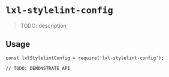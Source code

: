 # `lxl-stylelint-config`

> TODO: description

## Usage

```
const lxlStylelintConfig = require('lxl-stylelint-config');

// TODO: DEMONSTRATE API
```
